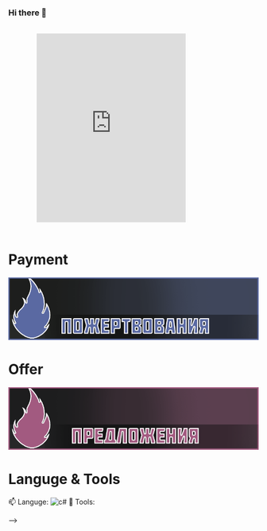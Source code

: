 ### Hi there 👋
<pre>
    <code>
        <iframe src="https://open.spotify.com/embed/playlist/0pahyT0ob3EebpQh49uqyj" width="300" height="380" frameborder="0" allowtransparency="true" allow="encrypted-media"></iframe>
    </code>
</pre>

# Payment
[![Payment](https://github.com/DmitrijevK/DmitrijevK/blob/main/5a69a2.png)](https://www.paypal.com/pools/c/8tkyjM2IPp?_ga=2.132256462.1115608334.1602353428-846535792.1602353428)
# Offer
[![Predlozenija](https://github.com/DmitrijevK/DmitrijevK/blob/main/a25a80.png)](https://vk.com/kirikdm)
 
 # Languge & Tools
 📫 Languge:
![c#](https://img.shields.io/badge/<C#>-<090909-Black)
 🌱 Tools:
	
-->
